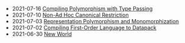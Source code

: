 - 2021-07-16 [Compiling Polymorphism with Type Passing](https://github.com/intsuc/blog/blob/main/articles/2021-07-16.md)
- 2021-07-10 [Non-Ad Hoc Canonical Restriction](https://github.com/intsuc/blog/blob/main/articles/2021-07-10.md)
- 2021-07-03 [Representation Polymorphism and Monomorphization](https://github.com/intsuc/blog/blob/main/articles/2021-07-03.md)
- 2021-07-02 [Compiling First-Order Language to Datapack](https://github.com/intsuc/blog/blob/main/articles/2021-07-02.md)
- 2021-06-30 [New World](https://github.com/intsuc/blog/blob/main/articles/2021-06-30.md)

